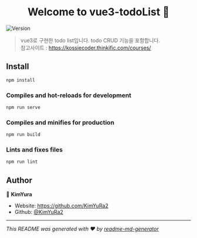 <h1 align="center">Welcome to vue3-todoList 👋</h1>
<p>
  <img alt="Version" src="https://img.shields.io/badge/version-0.1.0-blue.svg?cacheSeconds=2592000" />
</p>

> vue3로 구현한 todo list입니다. todo CRUD 기능을 포함합니다.  
> 참고사이트 : https://kossiecoder.thinkific.com/courses/ 

## Install

```sh
npm install
```

### Compiles and hot-reloads for development
```sh
npm run serve
```

### Compiles and minifies for production
```sh
npm run build
```

### Lints and fixes files
```sh
npm run lint
```

## Author

👤 **KimYura**

* Website: https://github.com/KimYuRa2
* Github: [@KimYuRa2](https://github.com/KimYuRa2)


***
_This README was generated with ❤️ by [readme-md-generator](https://github.com/kefranabg/readme-md-generator)_